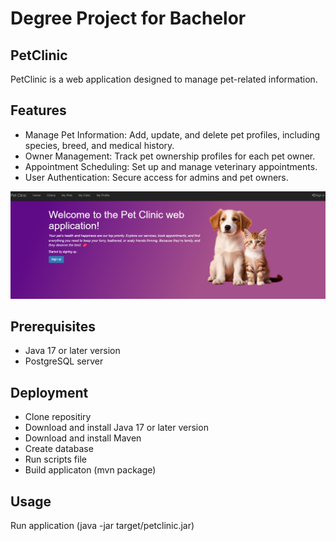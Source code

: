 # Degree Project for Bachelor 

## PetClinic
PetClinic is a web application designed to manage pet-related information.

## Features
- Manage Pet Information: Add, update, and delete pet profiles, including species, breed, and medical history.
- Owner Management: Track pet ownership profiles for each pet owner.
- Appointment Scheduling: Set up and manage veterinary appointments.
- User Authentication: Secure access for admins and pet owners.

![Screenshot](https://github.com/Ainella/PetClinic/blob/main/Screen.png)

## Prerequisites
- Java 17 or later version
- PostgreSQL server

## Deployment
- Clone repositiry
- Download and install Java 17 or later version
- Download and install Maven 
- Create database
- Run scripts file
- Build applicaton (mvn package)

## Usage
Run application (java -jar target/petclinic.jar)


